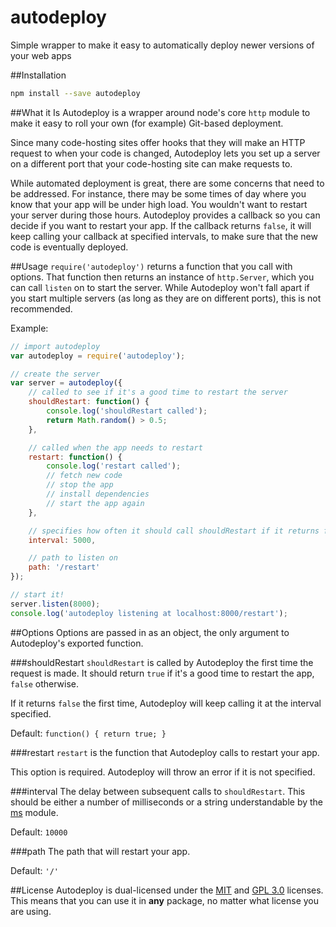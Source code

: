 autodeploy
==========

Simple wrapper to make it easy to automatically deploy newer versions of your web apps

##Installation
```bash
npm install --save autodeploy
```

##What it Is
Autodeploy is a wrapper around node's core `http` module to make it easy to
roll your own (for example) Git-based deployment.

Since many code-hosting sites offer hooks that they will make an HTTP request to
when your code is changed, Autodeploy lets you set up a server on a different
port that your code-hosting site can make requests to.

While automated deployment is great, there are some concerns that need to be
addressed. For instance, there may be some times of day where you know that your
app will be under high load. You wouldn't want to restart your server during
those hours. Autodeploy provides a callback so you can decide if you want to
restart your app. If the callback returns `false`, it will keep calling your
callback at specified intervals, to make sure that the new code is eventually
deployed.

##Usage
`require('autodeploy')` returns a function that you call with options. That
function then returns an instance of `http.Server`, which you can call `listen`
on to start the server. While Autodeploy won't fall apart if you start multiple
servers (as long as they are on different ports), this is not recommended.

Example:
```js
// import autodeploy
var autodeploy = require('autodeploy');

// create the server
var server = autodeploy({
    // called to see if it's a good time to restart the server
    shouldRestart: function() {
        console.log('shouldRestart called');
        return Math.random() > 0.5;
    },

    // called when the app needs to restart
    restart: function() {
        console.log('restart called');
        // fetch new code
        // stop the app
        // install dependencies
        // start the app again
    },

    // specifies how often it should call shouldRestart if it returns false the first time
    interval: 5000,

    // path to listen on
    path: '/restart'
});

// start it!
server.listen(8000);
console.log('autodeploy listening at localhost:8000/restart');
```

##Options
Options are passed in as an object, the only argument to Autodeploy's exported
function.

###shouldRestart
`shouldRestart` is called by Autodeploy the first time the request is made. It
should return `true` if it's a good time to restart the app, `false` otherwise.

If it returns `false` the first time, Autodeploy will keep calling it at the
interval specified.

Default: `function() { return true; }`

###restart
`restart` is the function that Autodeploy calls to restart your app.

This option is required. Autodeploy will throw an error if it is not specified.

###interval
The delay between subsequent calls to `shouldRestart`. This should be either a
number of milliseconds or a string understandable by the
[ms](http://npmjs.com/package/ms) module.

Default: `10000`

###path
The path that will restart your app.

Default: `'/'`

##License
Autodeploy is dual-licensed under the
[MIT](http://www.opensource.org/licenses/mit-license.php) and
[GPL 3.0](http://www.opensource.org/licenses/gpl-3.0.html) licenses. This means
that you can use it in **any** package, no matter what license you are using.